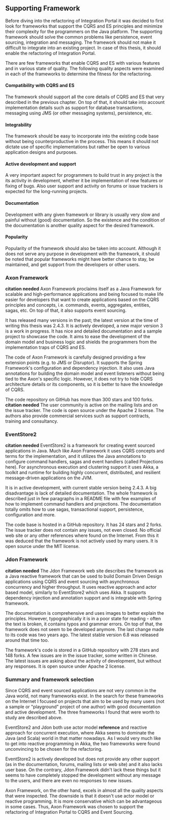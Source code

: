 ## Supporting Framework

Before diving into the refactoring of Integration Portal it was decided to first look for frameworks that support the CQRS and ES principles and minimize their complexity for the programmers on the Java platform. The supporting framework should solve the common problems like persistence, event sourcing, integration and messaging. The framework should not make it difficult to integrate into an existing project. In case of this thesis, it should enable the refactoring of Integration Portal.

There are few frameworks that enable CQRS and ES with various features and in various state of quality. The following quality aspects were examined in each of the frameworks to determine the fitness for the refactoring.

#### Compatibility with CQRS and ES
The framework should support all the core details of CQRS and ES that very described in the previous chapter. On top of that, it should take into account implementation details such as support for database transactions, messaging using JMS (or other messaging systems), persistence, etc.

#### Integrability
The framework should be easy to incorporate into the existing code base without being counterproductive in the process. This means it should not dictate use of specific implementations but rather be open to various application designs and purposes.

#### Active development and support
A very important aspect for programmers to build trust in any project is the its activity in development, whether it be implementation of new features or fixing of bugs. Also user support and activity on forums or issue trackers is expected for the long-running projects.

#### Documentation
Development with any given framework or library is usually very slow and painful without (good) documentation. So the existence and the condition of the documentation is another quality aspect for the desired framework.

#### Popularity
Popularity of the framework should also be taken into account. Although it does not serve any purpose in development with the framework, it should be noted that popular frameworks might have better chance to stay, be maintained, and get support from the developers or other users.

### Axon Framework
**citation needed**
Axon Framework proclaims itself as a Java Framework for scalable and high-performance applications and being focused to make life easier for developers that want to create applications based on the CQRS principles and concepts, i.e. commands, events, aggregates, entities, sagas, etc. On top of that, it also supports event sourcing. 

It has released many versions in the past; the latest version at the time of writing this thesis was 2.4.3. It is actively developed, a new major version 3 is a work in progress. It has nice and detailed documentation and a sample project to showcase the code. It aims to ease the development of the domain model and business logic and shields the programmers from the implementation traps of CQRS and ES.

The code of Axon Framework is carefully designed providing a few extension points (e.g. to JMS or Disruptor). It supports the Spring Framework's configuration and dependency injection. It also uses Java annotations for building the domain model and event listeners without being tied to the Axon's specific logic. However, it does not try to hide CQRS architecture details or its components, so it is better to have the knowledge of CQRS.

The code repository on GitHub has more than 300 stars and 100 forks. **citation needed** The user community is active on the mailing lists and on the issue tracker. The code is open source under the Apache 2 license. The authors also provide commercial services such as support contracts, training and consultancy.

### EventStore2
**citation needed**
EventStore2 is a framework for creating event sourced applications in Java. Much like Axon Framework it uses CQRS concepts and terms for the implementation, and it utilizes the Java annotations to configure command handlers, sagas and event handlers (called Projections here). For asynchronous execution and clustering support it uses Akka, a toolkit and runtime for building highly concurrent, distributed, and resilient message-driven applications on the JVM.

It is in active development, with current stable version being 2.4.3. A big disadvantage is lack of detailed documentation. The whole framework is described just in few paragraphs in a README file with few examples of how to implement command handlers and projections. The documentation totally omits how to use sagas, transactional support, persistence, configuration and more.

The code base is hosted in a GitHub repository. It has 24 stars and 2 forks. The issue tracker does not contain any issues, not even closed. No official web site or any other references where found on the Internet. From this it was deduced that the framework is not actively used by many users. It is open source under the MIT license.

### Jdon Framework
**citation needed**
The Jdon Framework web site describes the framework as a Java reactive framework that can be used to build Domain Driven Design applications using CQRS and event sourcing with asynchronous concurrency and higher throughput. It uses reactive approach and actor based model, similarly to EventStore2 which uses Akka. It supports dependency injection and annotation support and is integrable with Spring framework.

The documentation is comprehensive and uses images to better explain the principles. However, typographically it is in a poor state for reading - often the text is broken, it contains typos and grammar errors. On top of that, the framework does not seem to be developed anymore. The last change made to its code was two years ago. The latest stable version 6.8 was released around that time too.

The framework's code is stored in a GitHub repository with 278 stars and 148 forks. A few issues are in the issue tracker, some written in Chinese. The latest issues are asking about the activity of development, but without any responses. It is open source under Apache 2 license.


### Summary and framework selection

Since CQRS and event sourced applications are not very common in the Java world, not many frameworks exist. In the search for these frameworks on the Internet I focused on projects that aim to be used by many users (not a sample or "playground" project of one author) with good documentation and active development. The three frameworks I found that were worth to study are described above.

EventStore2 and Jdon both use actor model **reference** and reactive approach for concurrent execution, where Akka seems to dominate the Java (and Scala) world in that matter nowadays. As I would very much like to get into reactive programming in Akka, the two frameworks were found unconvincing to be chosen for the refactoring. 

EventStore2 is actively developed but does not provide any other support (as in the documentation, forums, mailing lists or web site) and it also lacks user base. On the contrary, Jdon Framework didn't lack these things but it seems to have completely stopped the development without any message to the users, and there are even no responses to new issues.

Axon Framework, on the other hand, excels in almost all the quality aspects that were inspected. The downside is that it doesn't use actor model or reactive programming. It is more conservative which can be advantageous in some cases. Thus, Axon Framework was chosen to support the refactoring of Integration Portal to CQRS and Event Sourcing.